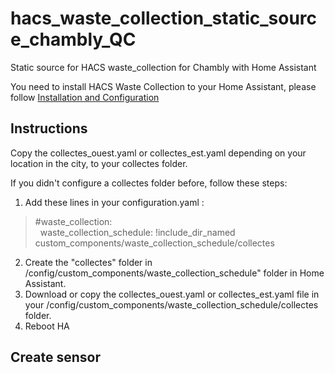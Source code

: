 # hacs_waste_collection_static_source_chambly_QC
Static source for HACS waste_collection for Chambly with Home Assistant

You need to install HACS Waste Collection to your Home Assistant, please follow [Installation and Configuration](https://github.com/mampfes/hacs_waste_collection_schedule?tab=readme-ov-file#installation-and-configuration)

## Instructions

Copy the collectes_ouest.yaml or collectes_est.yaml depending on your location in the city, to your collectes folder.

If you didn't configure a collectes folder before, follow these steps:

1. Add these lines in your configuration.yaml :

> #waste_collection: <BR>
> &nbsp;&nbsp;waste_collection_schedule: !include_dir_named custom_components/waste_collection_schedule/collectes

2. Create the "collectes" folder in /config/custom_components/waste_collection_schedule" folder in Home Assistant.
3. Download or copy the collectes_ouest.yaml or collectes_est.yaml file in your /config/custom_components/waste_collection_schedule/collectes folder.
4. Reboot HA

## Create sensor



